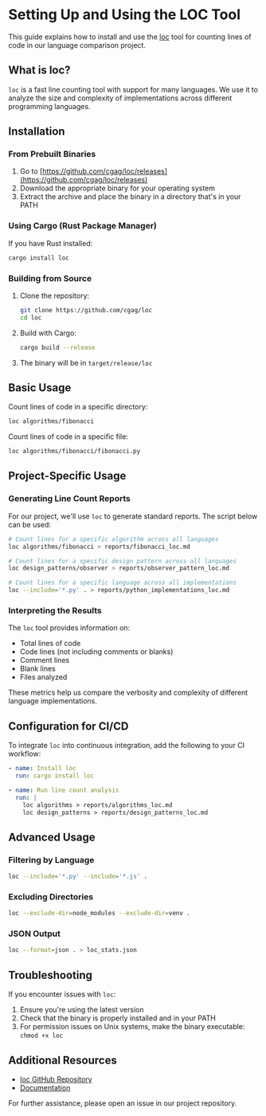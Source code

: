 # Setting Up and Using the LOC Tool

This guide explains how to install and use the [loc](https://github.com/cgag/loc) tool for counting lines of code in our language comparison project.

## What is loc?

`loc` is a fast line counting tool with support for many languages. We use it to analyze the size and complexity of implementations across different programming languages.

## Installation

### From Prebuilt Binaries

1. Go to [https://github.com/cgag/loc/releases](https://github.com/cgag/loc/releases)
2. Download the appropriate binary for your operating system
3. Extract the archive and place the binary in a directory that's in your PATH

### Using Cargo (Rust Package Manager)

If you have Rust installed:

```bash
cargo install loc
```

### Building from Source

1. Clone the repository:
   ```bash
   git clone https://github.com/cgag/loc
   cd loc
   ```

2. Build with Cargo:
   ```bash
   cargo build --release
   ```

3. The binary will be in `target/release/loc`

## Basic Usage

Count lines of code in a specific directory:

```bash
loc algorithms/fibonacci
```

Count lines of code in a specific file:

```bash
loc algorithms/fibonacci/fibonacci.py
```

## Project-Specific Usage

### Generating Line Count Reports

For our project, we'll use `loc` to generate standard reports. The script below can be used:

```bash
# Count lines for a specific algorithm across all languages
loc algorithms/fibonacci > reports/fibonacci_loc.md

# Count lines for a specific design pattern across all languages
loc design_patterns/observer > reports/observer_pattern_loc.md

# Count lines for a specific language across all implementations
loc --include='*.py' . > reports/python_implementations_loc.md
```

### Interpreting the Results

The `loc` tool provides information on:
- Total lines of code
- Code lines (not including comments or blanks)
- Comment lines
- Blank lines
- Files analyzed

These metrics help us compare the verbosity and complexity of different language implementations.

## Configuration for CI/CD

To integrate `loc` into continuous integration, add the following to your CI workflow:

```yaml
- name: Install loc
  run: cargo install loc

- name: Run line count analysis
  run: |
    loc algorithms > reports/algorithms_loc.md
    loc design_patterns > reports/design_patterns_loc.md
```

## Advanced Usage

### Filtering by Language

```bash
loc --include='*.py' --include='*.js' .
```

### Excluding Directories

```bash
loc --exclude-dir=node_modules --exclude-dir=venv .
```

### JSON Output

```bash
loc --format=json . > loc_stats.json
```

## Troubleshooting

If you encounter issues with `loc`:

1. Ensure you're using the latest version
2. Check that the binary is properly installed and in your PATH
3. For permission issues on Unix systems, make the binary executable: `chmod +x loc`

## Additional Resources

- [loc GitHub Repository](https://github.com/cgag/loc)
- [Documentation](https://github.com/cgag/loc/blob/master/README.md)

For further assistance, please open an issue in our project repository. 